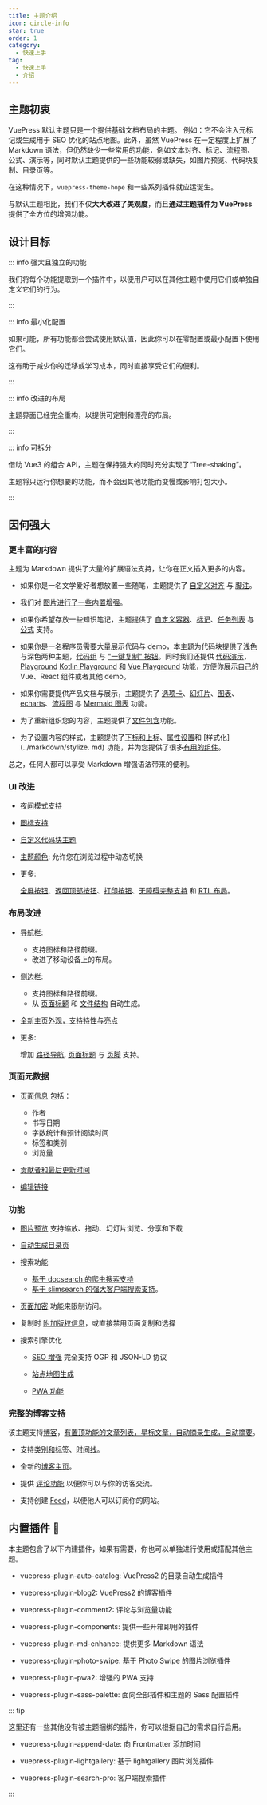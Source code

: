 ```yaml
---
title: 主题介绍
icon: circle-info
star: true
order: 1
category:
  - 快速上手
tag:
  - 快速上手
  - 介绍
---
```


## 主题初衷

VuePress 默认主题只是一个提供基础文档布局的主题。 例如：它不会注入元标记或生成用于 SEO 优化的站点地图。此外，虽然 VuePress 在一定程度上扩展了 Markdown 语法，但仍然缺少一些常用的功能，例如文本对齐、标记、流程图、公式、演示等，同时默认主题提供的一些功能较弱或缺失，如图片预览、代码块复制、目录页等。

在这种情况下，`vuepress-theme-hope` 和一些系列插件就应运诞生。

与默认主题相比，我们不仅**大大改进了美观度**，而且**通过主题插件为 VuePress** 提供了全方位的增强功能。

## 设计目标

::: info 强大且独立的功能

我们将每个功能提取到一个插件中，以便用户可以在其他主题中使用它们或单独自定义它们的行为。

:::

::: info 最小化配置

如果可能，所有功能都会尝试使用默认值，因此你可以在零配置或最小配置下使用它们。

这有助于减少你的迁移或学习成本，同时直接享受它们的便利。

:::

::: info 改进的布局

主题界面已经完全重构，以提供可定制和漂亮的布局。

:::

::: info 可拆分

借助 Vue3 的组合 API，主题在保持强大的同时充分实现了“Tree-shaking”。

主题将只运行你想要的功能，而不会因其他功能而变慢或影响打包大小。

:::

## 因何强大

### 更丰富的内容

主题为 Markdown 提供了大量的扩展语法支持，让你在正文插入更多的内容。

- 如果你是一名文学爱好者想放置一些随笔，主题提供了 [自定义对齐](../markdown/align.md) 与 [脚注](../markdown/footnote.md)。

- 我们对 [图片进行了一些内置增强](../markdown/image.md)。

- 如果你希望存放一些知识笔记，主题提供了 [自定义容器](../markdown/hint.md)、[标记](../markdown/mark.md)、[任务列表](../markdown/tasklist.md) 与 [公式](../markdown/tex.md) 支持。

- 如果你是一名程序员需要大量展示代码与 demo，本主题为代码块提供了浅色与深色两种主题，[代码组](../markdown/code-tabs.md) 与 ["一键复制" 按钮](../feature/copy-code.md)。同时我们还提供 [代码演示](../markdown/demo.md)，[Playground](../markdown/playground.md) [Kotlin Playground](../markdown/kotlin-playground.md) 和 [Vue Playground](../markdown/vue-playground.md) 功能，方便你展示自己的 Vue、React 组件或者其他 demo。

- 如果你需要提供产品文档与展示，主题提供了 [选项卡](../markdown/tabs.md)、[幻灯片](../markdown/revealjs.md)、[图表](../markdown/chartjs.md)、[echarts](../markdown/echarts.md)、[流程图](../markdown/flowchart.md) 与 [Mermaid 图表](../markdown/mermaid.md) 功能。

- 为了重新组织您的内容，主题提供了[文件包含](../markdown/include.md)功能。

- 为了设置内容的样式，主题提供了[下标和上标](../markdown/sup-sub.md)、[属性设置](../markdown/attrs.md)和 [样式化](../markdown/stylize. md) 功能，并为您提供了很多[有用的组件](../component/built-in.md)。

总之，任何人都可以享受 Markdown 增强语法带来的便利。

### UI 改进

- [夜间模式支持](../interface/darkmode.md)

- [图标支持](../interface/icon.md)

- [自定义代码块主题](../interface/code-theme.md)

- [主题颜色](../interface/theme-color.md): 允许您在浏览过程中动态切换

- 更多:

  [全屏按钮](../interface/others.md#全屏按钮)、[返回顶部按钮](../interface/others.md#返回顶部按钮)、[打印按钮](../interface/others.md#打印按钮)、[无障碍完整支持](../interface/accessibility.md) 和 [RTL 布局](../interface/others.md#rtl-布局)。

### 布局改进

- [导航栏](../layout/navbar.md):

  - 支持图标和路径前缀。
  - 改进了移动设备上的布局。

- [侧边栏](../layout/sidebar.md):

  - 支持图标和路径前缀。
  - 从 [页面标题](../layout/sidebar.md#通过标题自动生成) 和 [文件结构](../layout/sidebar.md#通过文件结构自动生成) 自动生成。

- [全新主页外观，支持特性与亮点](../layout/home.md)

- 更多:

  增加 [路径导航](../layout/breadcrumb.md), [页面标题](../layout/page#标题列表) 与 [页脚](../layout/footer.md) 支持。

### 页面元数据

- [页面信息](../feature/page-info.md) 包括：

  - 作者
  - 书写日期
  - 字数统计和预计阅读时间
  - 标签和类别
  - 浏览量

- [贡献者和最后更新时间](../feature/meta.md#基于-git-的信息)

- [编辑链接](../feature/meta.md#编辑此页链接)

### 功能

- [图片预览](../feature/photo-swipe.md) 支持缩放、拖动、幻灯片浏览、分享和下载

- [自动生成目录页](../feature/catalog.md)

- 搜索功能

  - [基于 docsearch 的爬虫搜索支持](../feature/search.md#使用-vuepressplugin-docsearch)
  - [基于 slimsearch 的强大客户端搜索支持](../feature/search.md#使用-vuepress-plugin-search-pro)。

- [页面加密](../feature/encrypt.md) 功能来限制访问。

- 复制时 [附加版权信息](../feature/copyright.md)，或直接禁用页面复制和选择

- 搜索引擎优化

  - [SEO 增强](../advanced/seo.md) 完全支持 OGP 和 JSON-LD 协议

  - [站点地图生成](../advanced/sitemap.md)

  - [PWA 功能](../advanced/pwa.md)

### 完整的博客支持

该主题支持[博客](../blog/intro.md)，[有置顶功能的文章列表，星标文章，自动摘录生成，自动摘要](../blog/article.md)。

- 支持[类别和标签](../blog/category-and-tags.md)、[时间线](../blog/timeline.md)。

- 全新的[博客主页](../blog/home.md)。

- 提供 [评论功能](../feature/comment.md) 以便你可以与你的访客交流。

- 支持创建 [Feed](../advanced/feed.md)，以便他人可以订阅你的网站。

## 内置插件 🧩

本主题包含了以下内建插件，如果有需要，你也可以单独进行使用或搭配其他主题。

- <ProjectLink name="auto-catalog" path="/zh/">vuepress-plugin-auto-catalog</ProjectLink>: VuePress2 的目录自动生成插件

- <ProjectLink name="blog2" path="/zh/">vuepress-plugin-blog2</ProjectLink>: VuePress2 的博客插件

- <ProjectLink name="comment2" path="/zh/">vuepress-plugin-comment2</ProjectLink>: 评论与浏览量功能

- <ProjectLink name="components" path="/zh/">vuepress-plugin-components</ProjectLink>: 提供一些开箱即用的插件

- <ProjectLink name="md-enhance" path="/zh/">vuepress-plugin-md-enhance</ProjectLink>: 提供更多 Markdown 语法

- <ProjectLink name="photo-swipe" path="/zh/">vuepress-plugin-photo-swipe</ProjectLink>: 基于 Photo Swipe 的图片浏览插件

- <ProjectLink name="pwa2" path="/zh/">vuepress-plugin-pwa2</ProjectLink>: 增强的 PWA 支持

- <ProjectLink name="sass-palette" path="/zh/">vuepress-plugin-sass-palette</ProjectLink>: 面向全部插件和主题的 Sass 配置插件

::: tip

这里还有一些其他没有被主题捆绑的插件，你可以根据自己的需求自行启用。

- <ProjectLink name="append-date" path="/zh/">vuepress-plugin-append-date</ProjectLink>: 向 Frontmatter 添加时间

- <ProjectLink name="lightgallery" path="/zh/">vuepress-plugin-lightgallery</ProjectLink>: 基于 lightgallery 图片浏览插件

- <ProjectLink name="search-pro" path="/zh/">vuepress-plugin-search-pro</ProjectLink>: 客户端搜索插件

:::
